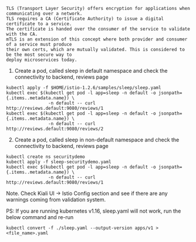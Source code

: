 ```
TLS (Transport Layer Security) offers encryption for applications when communicating over a network.
TLS requires a CA (Certificate Authority) to issue a digital certificate to a service. 
The certificate is handed over the consumer of the service to validate with the CA. 
mTLS is an extension of this concept where both provider and consumer of a service must produce 
their own certs, which are mutually validated. This is considered to be the most secure way to
deploy microservices today. 
```
1. Create a pod, called sleep in default namespace and check the connectivity to backend, reviews page
```
kubectl apply -f $HOME/istio-1.2.6/samples/sleep/sleep.yaml
kubectl exec $(kubectl get pod -l app=sleep -n default -o jsonpath={.items..metadata.name}) \
                -n default -- curl http://reviews.default:9080/reviews/1
kubectl exec $(kubectl get pod -l app=sleep -n default -o jsonpath={.items..metadata.name}) \
                -n default -- curl http://reviews.default:9080/reviews/2
```
2. Create a pod, called sleep in non-default namespace and check the connectivity to backend, reviews page
```
kubectl create ns securitydemo
kubectl apply -f sleep-securitydemo.yaml
kubectl exec $(kubectl get pod -l app=sleep -n default -o jsonpath={.items..metadata.name}) \
                -n default -- curl http://reviews.default:9080/reviews/1
```

Note. Check Kiali UI -> Istio Config section and see if there are any warnings coming from validation system.

PS: If you are running kubernetes v1.16, sleep.yaml will not work, run the below command and re-run
```
kubectl convert -f ./sleep.yaml --output-version apps/v1 > <file_name>.yaml
```
